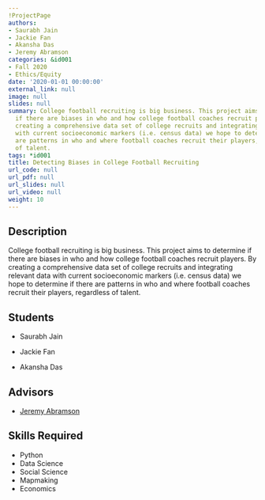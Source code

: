 ```yaml
---
!ProjectPage
authors:
- Saurabh Jain
- Jackie Fan
- Akansha Das
- Jeremy Abramson
categories: &id001
- Fall 2020
- Ethics/Equity
date: '2020-01-01 00:00:00'
external_link: null
image: null
slides: null
summary: College football recruiting is big business. This project aims to determine
  if there are biases in who and how college football coaches recruit players. By
  creating a comprehensive data set of college recruits and integrating relevant data
  with current socioeconomic markers (i.e. census data) we hope to determine if there
  are patterns in who and where football coaches recruit their players, regardless
  of talent.
tags: *id001
title: Detecting Biases in College Football Recruiting
url_code: null
url_pdf: null
url_slides: null
url_video: null
weight: 10
---
```

## Description

College football recruiting is big business. This project aims to determine if there are biases in who and how college football coaches recruit players. By creating a comprehensive data set of college recruits and integrating relevant data with current socioeconomic markers (i.e. census data) we hope to determine if there are patterns in who and where football coaches recruit their players, regardless of talent.





## Students

* Saurabh Jain

* Jackie Fan

* Akansha Das

## Advisors

* [Jeremy Abramson](../../../author/jeremy-abramson)

## Skills Required


* Python
* Data Science
* Social Science
* Mapmaking
* Economics